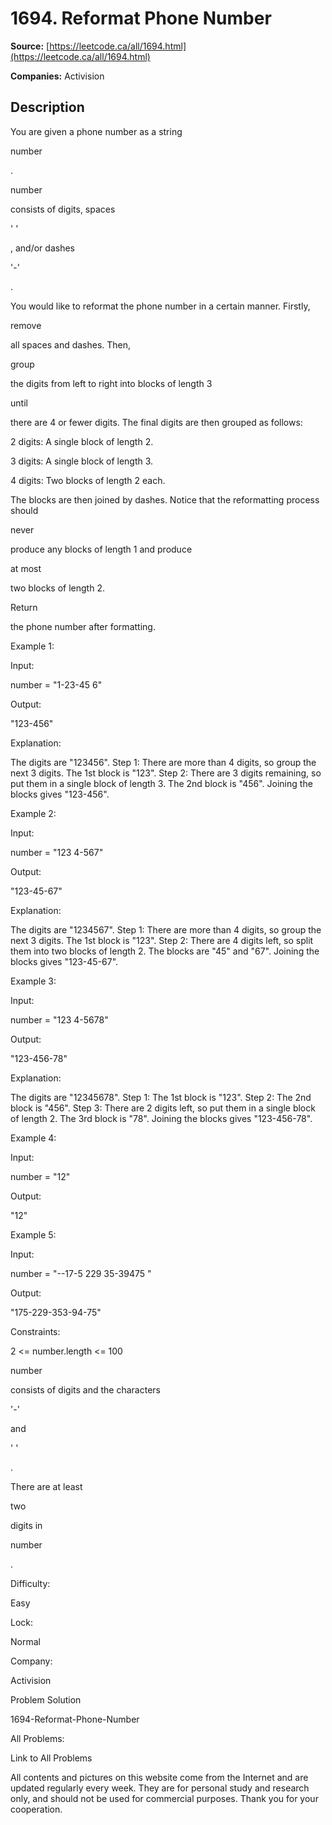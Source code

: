 # 1694. Reformat Phone Number

**Source:** [https://leetcode.ca/all/1694.html](https://leetcode.ca/all/1694.html)

**Companies:** Activision

## Description

You are given a phone number as a string

number

.

number

consists of digits, spaces

' '

, and/or dashes

'-'

.

You would like to reformat the phone number in a certain manner. Firstly,

remove

all spaces and dashes. Then,

group

the digits from left to right
                into blocks of length 3

until

there are 4 or fewer digits. The
                final digits are then grouped as follows:

2 digits: A single block of length 2.

3 digits: A single block of length 3.

4 digits: Two blocks of length 2 each.

The blocks are then joined by dashes. Notice that the reformatting process should

never

produce any blocks of length 1 and produce

at
                    most

two blocks of length 2.

Return

the phone number after formatting.

Example 1:

Input:

number = "1-23-45 6"

Output:

"123-456"

Explanation:

The digits are "123456".
Step 1: There are more than 4 digits, so group the next 3 digits. The 1st block is "123".
Step 2: There are 3 digits remaining, so put them in a single block of length 3. The 2nd block is "456".
Joining the blocks gives "123-456".

Example 2:

Input:

number = "123 4-567"

Output:

"123-45-67"

Explanation:

The digits are "1234567".
Step 1: There are more than 4 digits, so group the next 3 digits. The 1st block is "123".
Step 2: There are 4 digits left, so split them into two blocks of length 2. The blocks are "45" and "67".
Joining the blocks gives "123-45-67".

Example 3:

Input:

number = "123 4-5678"

Output:

"123-456-78"

Explanation:

The digits are "12345678".
Step 1: The 1st block is "123".
Step 2: The 2nd block is "456".
Step 3: There are 2 digits left, so put them in a single block of length 2. The 3rd block is "78".
Joining the blocks gives "123-456-78".

Example 4:

Input:

number = "12"

Output:

"12"

Example 5:

Input:

number = "--17-5 229 35-39475 "

Output:

"175-229-353-94-75"

Constraints:

2 <= number.length <= 100

number

consists of digits and the characters

'-'

and

' '

.

There are at least

two

digits in

number

.

Difficulty:

Easy

Lock:

Normal

Company:

Activision

Problem Solution

1694-Reformat-Phone-Number

All Problems:

Link to All Problems

All contents and pictures on this website come from the Internet and are updated regularly every week. They are for personal study and research only, and should not be used for commercial purposes. Thank you for your cooperation.

